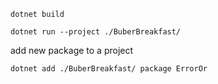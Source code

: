 ```
dotnet build
```

```
dotnet run --project ./BuberBreakfast/
```

add new package to a project
```
dotnet add ./BuberBreakfast/ package ErrorOr
```